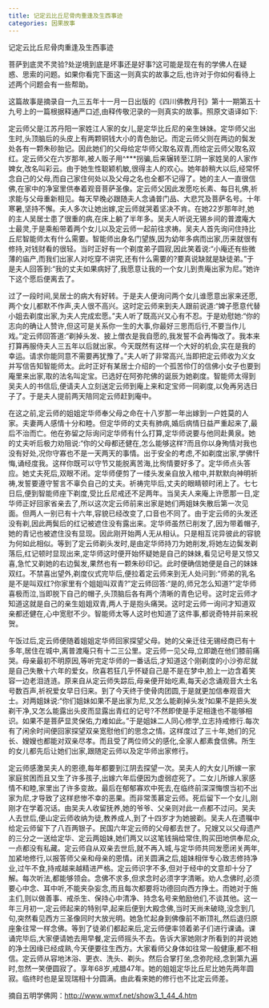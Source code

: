 ```yaml
---
title: 记定云比丘尼骨肉重逢及生西事迹
categories: 因果故事
---
```


记定云比丘尼骨肉重逢及生西事迹

菩萨到底灵不灵验?处逆境到底是坏事还是好事?这可能是现在有的学佛人在疑惑、思索的问题。如果你看完下面这一则真实的故事之后,也许对于你如何看待上述两个问题会有一些帮助。

这篇故事是摘录自一九三五年十一月一日出版的《四川佛教月刊》第十一期第五十九号上的一篇根据释通严口述,由释传敬汜录的一则真实的故事。照原文语译如下:

定云师父是江苏丹阳一家姓江人家的女儿,是定华比丘尼的亲生妹妹。定华师父出生时,头顶脑后的头皮上有两颗铜钱大小的青色胎记。而定云师父则在两边的鬓发处各有一颗朱砂胎记。因此她们的父母给定华师父取名双青,而给定云师父取名双红。定云师父在六岁那年,被人贩子用^***拐骗,后来辗转至江阴一家姓吴的人家作婢女,改名叫彩云。由于她生性聪颖机敏,很得主人的欢心。她年龄稍大以后,经常怀念自己的父母,而自己家住何处以及父母之名也全都不记得了。她的主人一直很信佛,在家中的净室里供奉着观音菩萨圣像。定云师父因此发愿吃长素、每日礼佛,祈求能与父母重新相见。每天早晚必跟随夫人念诵普门品、大悲咒及菩萨名号。十年寒暑,坚持不懈。夫人多次让她出嫁,定云师就哭着坚决不肯。在她22岁那年时,她的主人吴居士患了很重的病,在床上躺了半年多。吴夫人听说无锡乡间的普渡庵大士最灵,于是乘船带着两个女儿以及定云师一起前往求祷。吴夫人首先询问住持比丘尼智能师太有什么需要。智能师出身名门望族,因为幼年多病而出家,历来就很有修持,对钱财看的很轻。当时正好有一个剃度弟子圆寂,因此笑着说:“小庵还有些微薄的庙产,而我们出家人对吃穿不讲究,还有什么需要的?要真说缺就是缺徒弟。”于是夫人回答到:“我的丈夫如果病好了,我愿意让我的一个女儿到贵庵出家为尼。”她许下这个愿后便离去了。

过了一段时间,吴居士的病大有好转。于是夫人便询问两个女儿谁愿意出家来还愿,两个女儿都默不作声,夫人很不高兴。这时定云师来到夫人跟前说道:“婢子愿意代替小姐去剃度出家,为夫人完成宏愿。”夫人听了既高兴又心有不忍。于是劝慰她:“你的志向的确让人赞许,但这可是关系你一生的大事,你最好三思而后行,不要当作儿戏。”定云师回答道:“剃掉头发、披上僧衣是我自愿的,我发誓不会再悔改了。我本来打算再服侍夫人三五年以后就出家。今天既然有这样一个大好的机会,实在是我的幸运。请求你能同意不需要再犹豫了。”夫人听了非常高兴,当即把定云师收为义女并写信告知智能师太。此时正好有某居士介绍的一个孤苦伶仃的信佛小女子也要到庵里来出家,取的法名叫定宝。已选好在阿弥陀佛的诞辰为她剃度。智能师太得到吴夫人的书信后,便请夫人立刻送定云师到庵上来和定宝师一同剃度,以免再另选日子了。于是夫人提前两天陪同定云师赶到庵中。

在这之前,定云师的姐姐定华师奉父母之命在十八岁那一年出嫁到一户姓莫的人家。夫妻两人感情十分和睦。但定华师的丈夫有肺病,婚后病情日益严重起来了,最后不治而亡。他在弥留之际询问定华师有什么打算,定华师说要与他同赴黄泉。她的丈夫听后极力劝阻说:“你的父母都还健在,怎么能够这样?而且你以身殉情对我也没有好处,况你守寡也不是一天两天的事情。出于安全的考虑,不如剃度出家,学佛忏悔,诵经度我。这样你既可以守节又能脱离苦海,比徇情要好多了。定华师点头答应。她丈夫死后,双眼不闭。定华师便剪了一缕头发亲自放入棺中,并默默向神明祈祷,发誓要遵守誓言不辜负自己的丈夫。祈祷完毕后,丈夫的眼睛顿时闭上了。七七日后,便到智能师座下剃度,受比丘尼戒还不足两年。当吴夫人来庵上许愿那一日,定华师正好回家省亲去了,所以这次定云师前来出家是她们两姐妹失散后第一次见面。但两人一别已有十六年,容貌已经改变了,口音也不同了。由于定云师的头发还没有剃,因此两鬓后的红记被遮住没有露出来。定华师虽然已削发了,因为带着帽子,她的青记也被遮住没有显现。因此刚开始两人无从相认。只是相互诧异彼此的容貌为何如此相似。等到了定云师剃头发时,是由定华师持刀为她削发,将她左边鬓发剃落后,红记顿时显现出来,定华师这时便开始怀疑她是自己的妹妹,看见记号是又惊又喜,急忙又剃她的右边鬓发,果然也有一颗朱砂印记。此时便确信她便是自己的妹妹双红。不禁喜出望外,剃度仪式完毕后,便拉着定云师来到无人处问到:“师弟的乳名是不是叫双红?你家里有个姐姐叫双青?”定云师回答:“是的,师兄怎么知道?”定华师喜极而泣,当即脱下自己的帽子,头顶脑后各有两个清晰的青色记号。这时定云师才知道这就是自己的亲生姐姐双青,两人于是抱头痛哭。这时定云师一询问才知道双亲都还健在,心中宽慰不少。智能师太等人这时也知道了这件事,都说奇特并前来祝贺。

午饭过后,定云师便随着姐姐定华师回家探望父母。她的父亲迁往无锡经商已有十多年,居住在城中,离普渡庵只有十二三公里。定云师一见父母,立即跪在他们膝前痛哭。母亲最初不明原因,等听完定华师的一番话后,才知道这个刚剃度的小沙弥尼就是自己失散十六年的爱女。欣喜若狂几乎怀疑自己是不是在梦中,脸上一边含着笑容一边老泪涟涟。原来自从定云师失踪后,母亲便开始吃素,每天必念诵观音大土名号数百声,祈祝爱女早日归来。到了今天终于使骨肉团圆,于是就更加信奉观音大士。对两姐妹说:“你们姐妹如果不是出家为尼,又怎么能剃掉头发?如果不是把头发剃干净,又怎么能露出头皮而显露出青红的记号?不然即使是手足相逢也不能够相识。如果不是菩萨显灵保佑,力难如此。”于是姐妹二人同心修学,立志持戒修行.每次有了闲余时间便回家探望双亲宽慰他们的思念之情。这样度过了三十年,她们的兄长、嫂嫂也都能对双亲尽孝。而且受了两位师父的感化,全家人都素食信佛。所生的女儿都先后让她们出家,跟随定云师以及定华师出家修行。

定云师感激吴夫人的恩德,每年都要到江阴去探望一次。吴夫人的大女儿所嫁一家家庭贫困而且又生了许多孩子,出嫁六年后便因为虚弱症死了。二女儿所嫁人家感情不和睦,家里出了许多变故。最后在郁郁寡欢中死去,在临终前深深悔恨当初不出家为尼,才导致了这样悲惨不幸的恶果。而非常羡慕定云师。死后留下一个女儿,刚刚才在学着况话。由吴夫人收留抚养,她的爷爷、父亲则对此一点都不过问。吴夫人去世后,便山定云师收纳为徒,教养成人,到了十四岁才为她披剃。吴夫人在遗嘱中给定云师留下了八百两银子。民国六年定云师的父母都去世了。兄嫂又以父母遗产的三分之一送给定华、定云两姐妹,她们两又以这笔钱捐给常住,购买田地供奉尼众,一点都没有私藏。定云师自从双亲去世后,就不再入城,与定华师共同发愿闭关两年,加紧地修行,以报答师父亲和母亲的恩情。闭关圆满之后,姐妹相伴专心致志修持净业,过午不食,持戒越来越精进严格。定云师识字不多,但对于经中的文意却十分了解。每次听法,都能够领会。念佛不求多,但求念时必须字字清晰。劝人念佛时,必须要心中念、耳中听,不能夹杂妄念,而且每次都要将功德回向西方挣土。而她对于施主们,则以做善事、戒杀生、保持心中清净、持念名号来勉励他们,不谈其他。这一年三月初一,定云师起来的特别早,起来后便到大殿念佛,当时天尚未破晓,没念到几句,突然看见西方三圣像同时大放光明。她急忙起身到佛像前不断顶礼,然后退归原座象往常一样念佛。等到了徒弟们都起来后,定云师便率领着弟子们进行课诵。课诵完毕后,大家便请她去用早餐,定云师摇头不去。告诉大家她刚才所看到的并说她的净土因缘已经成熟,今天便要往生西方。大家看师父身体如往常一般健康,都不相信。定云师从容地沐浴、更衣、洗头、剃头。然后合掌打坐,念弥陀经,念到第九遍时,忽然一笑便圆寂了。享年68岁,戒腊47年。她的姐姐定华比丘尼比她先两年圆寂。临终时也是呈现瑞相十分圆满。由此看来她的修行也不比定云师差。

摘自五明学佛网：http://www.wmxf.net/show3_1_44_4.htm